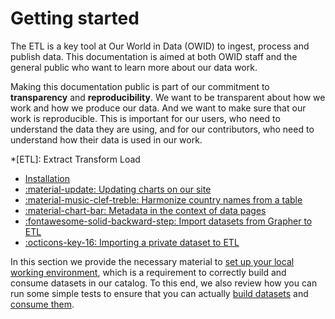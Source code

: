 # Getting started

The ETL is a key tool at Our World in Data (OWID) to ingest, process and publish data. This documentation is aimed at both OWID staff and the general public who want to learn more about our data work.

Making this documentation public is part of our commitment to **transparency** and **reproducibility**. We want to be transparent about how we work and how we produce our data. And we want to make sure that our work is reproducible. This is important for our users, who need to understand the data they are using, and for our contributors, who need to understand how their data is used in our work.


*[ETL]: Extract Transform Load


<div class="grid cards" markdown>

- [Installation](working-environment.md)
- [:material-update: Updating charts on our site](updating-charts.md)
- [:material-music-clef-treble: Harmonize country names from a table](harmonize-countries.md)
- [:material-chart-bar: Metadata in the context of data pages](metadata-play.md)
- [:fontawesome-solid-backward-step: Import datasets from Grapher to ETL](backport.md)
- [:octicons-key-16: Importing a private dataset to ETL](private-import.md)

</div>

In this section we provide the necessary material to [set up your local working environment](working-environment.md), which is a requirement to correctly build and consume datasets in our catalog. To this end, we also review how you can run some simple tests to ensure that you can actually [build datasets](building-datasets.md) and [consume them](consuming-datasets.md).

